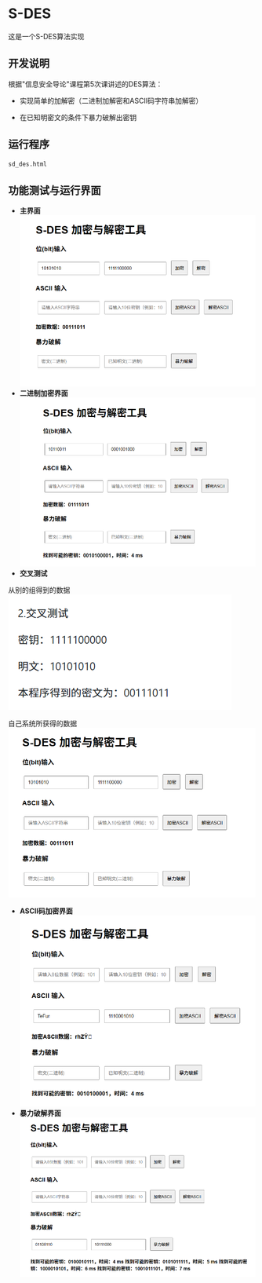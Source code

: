 # S-DES
这是一个S-DES算法实现
## **开发说明**
根据"信息安全导论"课程第5次课讲述的DES算法：

* 实现简单的加解密（二进制加解密和ASCII码字符串加解密）

* 在已知明密文的条件下暴力破解出密钥

## **运行程序**
```bash
sd_des.html
```
## **功能测试与运行界面**

* **主界面**
![主页面](https://github.com/TeFur0/S-DES/blob/main/png/主页面.png?raw=true)
* **二进制加密界面**
![位加密](https://github.com/TeFur0/S-DES/blob/main/png/位加密.png?raw=true)
* **交叉测试**

从别的组得到的数据
![交叉f](https://github.com/TeFur0/S-DES/blob/main/png/交叉f.png?raw=true)

自己系统所获得的数据
![交叉](https://github.com/TeFur0/S-DES/blob/main/png/交叉.png?raw=true)
* **ASCII码加密界面**
![ASCII加密](https://github.com/TeFur0/S-DES/blob/main/png/ASCII加密.png?raw=true)
* **暴力破解界面**
![暴力破解](https://github.com/TeFur0/S-DES/blob/main/png/暴力破解.png?raw=true)
